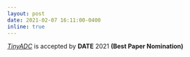 ```yaml
---
layout: post
date: 2021-02-07 16:11:00-0400
inline: true
---
```

<a href="https://ieeexplore.ieee.org/abstract/document/9474235"><i>TinyADC</i></a> is accepted by <b>DATE</b> 2021 <b>(Best Paper Nomination)</b>